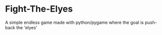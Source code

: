 <h1>Fight-The-Elyes</h1>

A simple endless game made with python/pygame
where the goal is push-back the 'elyes'
